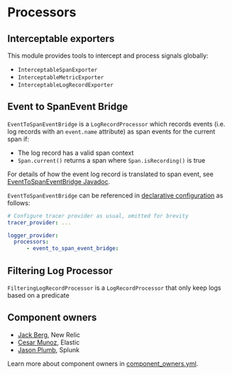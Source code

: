 # Processors

## Interceptable exporters

This module provides tools to intercept and process signals globally:

* `InterceptableSpanExporter`
* `InterceptableMetricExporter`
* `InterceptableLogRecordExporter`

## Event to SpanEvent Bridge

`EventToSpanEventBridge` is a `LogRecordProcessor` which records events (i.e. log records with an `event.name` attribute) as span events for the current span if:

* The log record has a valid span context
* `Span.current()` returns a span where `Span.isRecording()` is true

For details of how the event log record is translated to span event, see [EventToSpanEventBridge Javadoc](./src/main/java/io/opentelemetry/contrib/eventbridge/EventToSpanEventBridge.java).

`EventToSpanEventBridge` can be referenced in [declarative configuration](https://opentelemetry.io/docs/languages/java/configuration/#declarative-configuration) as follows:

```yaml
# Configure tracer provider as usual, omitted for brevity
tracer_provider: ...

logger_provider:
  processors:
      - event_to_span_event_bridge:
```

## Filtering Log Processor

`FilteringLogRecordProcessor` is a `LogRecordProcessor` that only keep logs  based on a predicate

## Component owners

- [Jack Berg](https://github.com/jack-berg), New Relic
- [Cesar Munoz](https://github.com/LikeTheSalad), Elastic
- [Jason Plumb](https://github.com/breedx-splk), Splunk

Learn more about component owners in [component_owners.yml](../.github/component_owners.yml).
